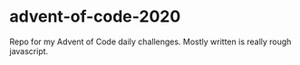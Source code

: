 # advent-of-code-2020
Repo for my Advent of Code daily challenges. Mostly written is really rough javascript.
